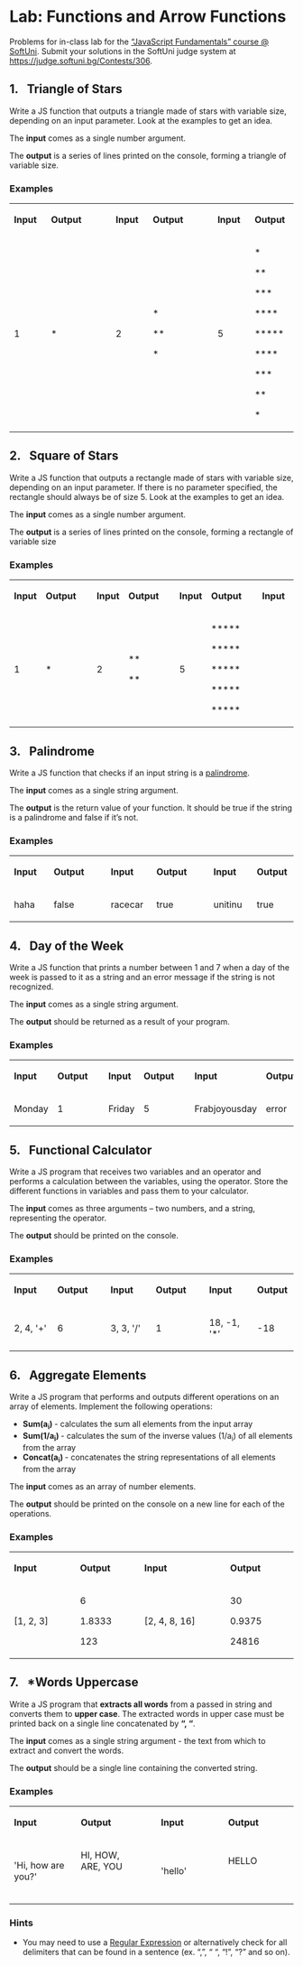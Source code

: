 <h1>Lab: Functions and Arrow Functions</h1>
<p>Problems for in-class lab for the <a href="https://softuni.bg/courses/javascript-fundamentals">&ldquo;JavaScript Fundamentals&rdquo; course @ SoftUni</a>. Submit your solutions in the SoftUni judge system at <a href="https://judge.softuni.bg/Contests/306">https://judge.softuni.bg/Contests/306</a>.</p>
<h2>1.&nbsp;&nbsp; Triangle of Stars</h2>
<p>Write a JS function that outputs a triangle made of stars with variable size, depending on an input parameter. Look at the examples to get an idea.</p>
<p>The <strong>input</strong> comes as a single number argument.</p>
<p>The <strong>output</strong> is a series of lines printed on the console, forming a triangle of variable size.</p>
<h3>Examples</h3>
<table width="389">
<tbody>
<tr>
<td width="51">
<p><strong>Input</strong></p>
</td>
<td width="62">
<p><strong>Output</strong></p>
</td>
<td width="24">
<p><strong>&nbsp;</strong></p>
</td>
<td width="51">
<p><strong>Input</strong></p>
</td>
<td width="62">
<p><strong>Output</strong></p>
</td>
<td rowspan="2" width="24">
<p><strong>&nbsp;</strong></p>
</td>
<td width="51">
<p><strong>Input</strong></p>
</td>
<td width="62">
<p><strong>Output</strong></p>
</td>
</tr>
<tr>
<td width="51">
<p>1</p>
</td>
<td width="62">
<p>*</p>
</td>
<td width="24">
<p>&nbsp;</p>
</td>
<td width="51">
<p>2</p>
</td>
<td width="62">
<p>*</p>
<p>**</p>
<p>*</p>
</td>
<td width="51">
<p>5</p>
</td>
<td width="62">
<p>*</p>
<p>**</p>
<p>***</p>
<p>****</p>
<p>*****</p>
<p>****</p>
<p>***</p>
<p>**</p>
<p>*</p>
</td>
</tr>
</tbody>
</table>
<h2>2.&nbsp;&nbsp; Square of Stars</h2>
<p>Write a JS function that outputs a rectangle made of stars with variable size, depending on an input parameter. If there is no parameter specified, the rectangle should always be of size 5. Look at the examples to get an idea.</p>
<p>The <strong>input</strong> comes as a single number argument.</p>
<p>The <strong>output</strong> is a series of lines printed on the console, forming a rectangle of variable size</p>
<h3>Examples</h3>
<table width="538">
<tbody>
<tr>
<td width="51">
<p><strong>Input</strong></p>
</td>
<td width="62">
<p><strong>Output</strong></p>
</td>
<td rowspan="2" width="24">
<p><strong>&nbsp;</strong></p>
</td>
<td width="51">
<p><strong>Input</strong></p>
</td>
<td width="62">
<p><strong>Output</strong></p>
</td>
<td rowspan="2" width="24">
<p><strong>&nbsp;</strong></p>
</td>
<td width="51">
<p><strong>Input</strong></p>
</td>
<td width="62">
<p><strong>Output</strong></p>
</td>
<td rowspan="2" width="24">
<p><strong>&nbsp;</strong></p>
</td>
<td width="62">
<p><strong>Input</strong></p>
</td>
<td width="62">
<p><strong>Output</strong></p>
</td>
</tr>
<tr>
<td width="51">
<p>1</p>
</td>
<td width="62">
<p>*</p>
</td>
<td width="51">
<p>2</p>
</td>
<td width="62">
<p>**</p>
<p>**</p>
</td>
<td width="51">
<p>5</p>
</td>
<td width="62">
<p>*****</p>
<p>*****</p>
<p>*****</p>
<p>*****</p>
<p>*****</p>
</td>
<td width="62">
<p>&nbsp;</p>
</td>
<td width="62">
<p>*****</p>
<p>*****</p>
<p>*****</p>
<p>*****</p>
<p>*****</p>
</td>
</tr>
</tbody>
</table>
<h2>3.&nbsp;&nbsp; Palindrome</h2>
<p>Write a JS function that checks if an input string is a <a href="https://en.wikipedia.org/wiki/Palindrome">palindrome</a>.</p>
<p>The <strong>input</strong> comes as a single string argument.</p>
<p>The <strong>output</strong> is the return value of your function. It should be true if the string is a palindrome and false if it&rsquo;s not.</p>
<h3>Examples</h3>
<table width="462">
<tbody>
<tr>
<td width="76">
<p><strong>Input</strong></p>
</td>
<td width="62">
<p><strong>Output</strong></p>
</td>
<td width="24">
<p><strong>&nbsp;</strong></p>
</td>
<td width="76">
<p><strong>Input</strong></p>
</td>
<td width="62">
<p><strong>Output</strong></p>
</td>
<td rowspan="2" width="24">
<p><strong>&nbsp;</strong></p>
</td>
<td width="76">
<p><strong>Input</strong></p>
</td>
<td width="62">
<p><strong>Output</strong></p>
</td>
</tr>
<tr>
<td width="76">
<p>haha</p>
</td>
<td width="62">
<p>false</p>
</td>
<td width="24">
<p>&nbsp;</p>
</td>
<td width="76">
<p>racecar</p>
</td>
<td width="62">
<p>true</p>
</td>
<td width="76">
<p>unitinu</p>
</td>
<td width="62">
<p>true</p>
</td>
</tr>
</tbody>
</table>
<h2>4.&nbsp;&nbsp; Day of the Week</h2>
<p>Write a JS function that prints a number between 1 and 7 when a day of the week is passed to it as a string and an error message if the string is not recognized.</p>
<p>The <strong>input</strong> comes as a single string argument.</p>
<p>The <strong>output</strong> should be returned as a result of your program.</p>
<h3>Examples</h3>
<table width="672">
<tbody>
<tr>
<td width="113">
<p><strong>Input</strong></p>
</td>
<td width="76">
<p><strong>Output</strong></p>
</td>
<td rowspan="2" width="24">
<p><strong>&nbsp;</strong></p>
</td>
<td width="113">
<p><strong>Input</strong></p>
</td>
<td width="76">
<p><strong>Output</strong></p>
</td>
<td rowspan="2" width="24">
<p><strong>&nbsp;</strong></p>
</td>
<td width="170">
<p><strong>Input</strong></p>
</td>
<td width="76">
<p><strong>Output</strong></p>
</td>
</tr>
<tr>
<td width="113">
<p>Monday</p>
</td>
<td width="76">
<p>1</p>
</td>
<td width="113">
<p>Friday</p>
</td>
<td width="76">
<p>5</p>
</td>
<td width="170">
<p>Frabjoyousday</p>
</td>
<td width="76">
<p>error</p>
</td>
</tr>
</tbody>
</table>
<h2>5.&nbsp;&nbsp; Functional Calculator</h2>
<p>Write a JS program that receives two variables and an operator and performs a calculation between the variables, using the operator. Store the different functions in variables and pass them to your calculator.</p>
<p>The <strong>input</strong> comes as three arguments &ndash; two numbers, and a string, representing the operator.</p>
<p>The <strong>output</strong> should be printed on the console.</p>
<h3>Examples</h3>
<table width="682">
<tbody>
<tr>
<td width="136">
<p><strong>Input</strong></p>
</td>
<td width="60">
<p><strong>Output</strong></p>
</td>
<td rowspan="2" width="17">
<p><strong>&nbsp;</strong></p>
</td>
<td width="151">
<p><strong>Input</strong></p>
</td>
<td width="60">
<p><strong>Output</strong></p>
</td>
<td rowspan="2" width="18">
<p><strong>&nbsp;</strong></p>
</td>
<td width="174">
<p><strong>Input</strong></p>
</td>
<td width="66">
<p><strong>Output</strong></p>
</td>
</tr>
<tr>
<td width="136">
<p>2, 4, '+'</p>
</td>
<td width="60">
<p>6</p>
</td>
<td width="151">
<p>3, 3, '/'</p>
</td>
<td width="60">
<p>1</p>
</td>
<td width="174">
<p>18, -1, '*'</p>
</td>
<td width="66">
<p>-18</p>
</td>
</tr>
</tbody>
</table>
<h2>6.&nbsp;&nbsp; Aggregate Elements</h2>
<p>Write a JS program that performs and outputs different operations on an array of elements. Implement the following operations:</p>
<ul>
<li><strong>Sum(a<sub>i</sub>) </strong>- calculates the sum all elements from the input array</li>
<li><strong>Sum(1/a<sub>i</sub>) </strong>- calculates the sum of the inverse values (1/a<sub>i</sub>) of all elements from the array</li>
<li><strong>Concat(a<sub>i</sub>) </strong>- concatenates the string representations of all elements from the array</li>
</ul>
<p>The <strong>input</strong> comes as an array of number elements.</p>
<p>The <strong>output</strong> should be printed on the console on a new line for each of the operations.</p>
<h3>Examples</h3>
<table width="610">
<tbody>
<tr>
<td width="151">
<p><strong>Input</strong></p>
</td>
<td width="76">
<p><strong>Output</strong></p>
</td>
<td rowspan="2" width="24">
<p><strong>&nbsp;</strong></p>
</td>
<td width="215">
<p><strong>Input</strong></p>
</td>
<td width="144">
<p><strong>Output</strong></p>
</td>
</tr>
<tr>
<td width="151">
<p>[1, 2, 3]</p>
</td>
<td width="76">
<p>6</p>
<p>1.8333</p>
<p>123</p>
</td>
<td width="215">
<p>[2, 4, 8, 16]</p>
</td>
<td width="144">
<p>30</p>
<p>0.9375</p>
<p>24816</p>
</td>
</tr>
</tbody>
</table>
<h2>7.&nbsp;&nbsp; *Words Uppercase</h2>
<p>Write a JS program that <strong>extracts all words</strong> from a passed in string and converts them to <strong>upper case</strong>. The extracted words in upper case must be printed back on a single line concatenated by <strong>&ldquo;, &ldquo;</strong>.</p>
<p>The <strong>input</strong> comes as a single string argument - the text from which to extract and convert the words.</p>
<p>The <strong>output</strong> should be a single line containing the converted string.</p>
<h3>Examples</h3>
<table width="700">
<tbody>
<tr>
<td width="178">
<p><strong>Input</strong></p>
</td>
<td width="156">
<p><strong>Output</strong></p>
</td>
<td rowspan="2" width="18">
<p><strong>&nbsp;</strong></p>
</td>
<td width="174">
<p><strong>Input</strong></p>
</td>
<td width="174">
<p><strong>Output</strong></p>
</td>
</tr>
<tr>
<td width="178">
<p>'Hi, how are you?'</p>
</td>
<td width="156">
<p>HI, HOW, ARE, YOU</p>
<p>&nbsp;</p>
</td>
<td width="174">
<p>'hello'</p>
</td>
<td width="174">
<p>HELLO</p>
<p>&nbsp;</p>
</td>
</tr>
</tbody>
</table>
<h3>Hints</h3>
<ul>
<li>You may need to use a <a href="https://developer.mozilla.org/en-US/docs/Web/JavaScript/Guide/Regular_Expressions">Regular Expression</a> or alternatively check for all delimiters that can be found in a sentence (ex. &ldquo;,&rdquo;, &ldquo; &ldquo;, &ldquo;!&rdquo;, &ldquo;?&rdquo; and so on).</li>
</ul>
<p>&nbsp;</p>
<p>&nbsp;</p>